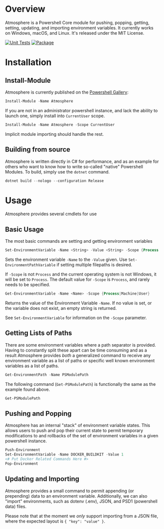 # Overview 

Atmosphere is a Powershell Core module for pushing, popping, getting, setting,
updating, and importing environment variables. It currently works on Windows,
macOS, and Linux. It's released under the MIT License.

[![Unit Tests][]][Unit Test Workflow] [![Package][]][Package Workflow]

# Installation

## Install-Module

Atmosphere is currently published on the [Powershell Gallery][]:

```powershell
Install-Module -Name Atmosphere
```

If you are not in an administrator powershell instance, and lack the ability to
launch one, simply install into `CurrentUser` scope.

```powershell
Install-Module -Name Atmosphere -Scope CurrentUser
```

Implicit module importing should handle the rest.

## Building from source

Atmosphere is written directly in C# for performance, and as an example for
others who want to know how to write so-called "native" Powershell Modules. To
build, simply use the `dotnet` command.

```powershell
dotnet build --nologo --configuration Release
```

# Usage

Atmosphere provides several cmdlets for use

## Basic Usage

The most basic commands are setting and getting environment variables

```powershell
Set-EnvironmentVariable -Name <String> -Value <String> -Scope {Process|Machine|User}
```

Sets the environment variable `-Name` to the `-Value` given.
Use `Set-EnvironmentPathVariable` if setting multiple filepaths is desired.

If `-Scope` is not `Process` and the current operating system is not Windows,
it will be set to `Process`. The default value for `-Scope` is `Process`, and
rarely needs to be specified.

```powershell
Get-EnvironmentVariable -Name <Name> -Scope {Process|Machine|User}
```

Returns the value of the Environment Variable `-Name`. If no value is set, or
the variable does not exist, an empty string is returned.

See `Set-EnvironmentVariable` for information on the `-Scope` parameter.

## Getting Lists of Paths

There are some environment variables where a path separator is provided.
Having to constantly split these apart can be time consuming and as a result
Atmosphere provides *both* a generalized command to receive any environment
variable as a list of paths or specific well known environment variables as a
list of paths.

```powershell
Get-EnvironmentPath -Name PSModulePath
```

The following command (`Get-PSModulePath`) is functionally the same as the
example found above.

```powershell
Get-PSModulePath 
```

## Pushing and Popping

Atmosphere has an internal "stack" of environment variable states. This allows
users to push and pop their current state to permit temporary modifications to
and rollbacks of the set of environment variables in a given powershell
instance.

```powershell
Push-Environment
Set-EnvironmentVariable -Name DOCKER_BUILDKIT -Value 1
<# Put Docker Related Commands Here #>
Pop-Environment
```

## Updating and Importing

Atmosphere provides a small command to permit appending (or prepending)
data to an environment variable. Additionally, we can also "import"
environments, such as dotenv (.env), JSON, and PSD1 (powershell data) files.

Please note that at the moment we *only* support importing from a JSON file,
where the expected layout is `{ "key": "value" }`.

[Powershell Gallery]: https://www.powershellgallery.com/
[Unit Tests]: https://github.com/slurps-mad-rips/atmosphere/workflows/Build%20and%20Test/badge.svg
[Package]: https://github.com/slurps-mad-rips/atmosphere/workflows/Package/badge.svg
[Unit Test Workflow]: https://github.com/slurps-mad-rips/atmosphere/actions/workflows/build.yml
[Package Workflow]: https://github.com/slurps-mad-rips/atmosphere/actions/workflows/package.yml
